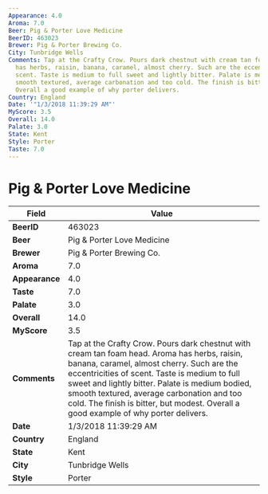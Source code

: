 ```yaml
---
Appearance: 4.0
Aroma: 7.0
Beer: Pig & Porter Love Medicine
BeerID: 463023
Brewer: Pig & Porter Brewing Co.
City: Tunbridge Wells
Comments: Tap at the Crafty Crow. Pours dark chestnut with cream tan foam head. Aroma
  has herbs, raisin, banana, caramel, almost cherry. Such are the eccentricities of
  scent. Taste is medium to full sweet and lightly bitter. Palate is medium bodied,
  smooth textured, average carbonation and too cold. The finish is bitter, but modest.
  Overall a good example of why porter delivers.
Country: England
Date: '"1/3/2018 11:39:29 AM"'
MyScore: 3.5
Overall: 14.0
Palate: 3.0
State: Kent
Style: Porter
Taste: 7.0
---
```


# Pig & Porter Love Medicine

| Field         | Value |
|---------------|-------|
| **BeerID** | 463023 |
| **Beer** | Pig & Porter Love Medicine |
| **Brewer** | Pig & Porter Brewing Co. |
| **Aroma** | 7.0 |
| **Appearance** | 4.0 |
| **Taste** | 7.0 |
| **Palate** | 3.0 |
| **Overall** | 14.0 |
| **MyScore** | 3.5 |
| **Comments** | Tap at the Crafty Crow. Pours dark chestnut with cream tan foam head. Aroma has herbs, raisin, banana, caramel, almost cherry. Such are the eccentricities of scent. Taste is medium to full sweet and lightly bitter. Palate is medium bodied, smooth textured, average carbonation and too cold. The finish is bitter, but modest. Overall a good example of why porter delivers. |
| **Date** | 1/3/2018 11:39:29 AM |
| **Country** | England |
| **State** | Kent |
| **City** | Tunbridge Wells |
| **Style** | Porter |
